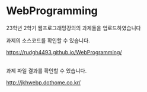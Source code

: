 # WebProgramming
23학년 2학기 웹프로그래밍강의의 과제들을 업로드하였습니다

과제의 소스코드를 확인할 수 있습니다.

https://rudgh4493.github.io/WebProgramming/

<br>
과제 파일 결과를 확인할 수 있습니다.

http://jkhwebp.dothome.co.kr/
